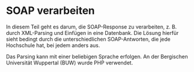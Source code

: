 # SOAP verarbeiten

In diesem Teil geht es darum, die SOAP-Response zu verarbeiten, z. B. durch XML-Parsing und Einfügen in eine Datenbank.
Die Lösung hierfür sieht bedingt durch die unterschiedlichen SOAP-Antworten, die jede Hochschule hat, bei jedem anders aus.

Das Parsing kann mit einer beliebigen Sprache erfolgen. An der Bergischen Universität Wuppertal (BUW) wurde PHP verwendet.
